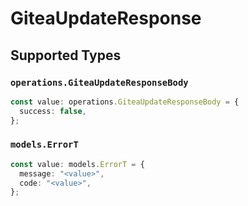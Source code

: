 # GiteaUpdateResponse


## Supported Types

### `operations.GiteaUpdateResponseBody`

```typescript
const value: operations.GiteaUpdateResponseBody = {
  success: false,
};
```

### `models.ErrorT`

```typescript
const value: models.ErrorT = {
  message: "<value>",
  code: "<value>",
};
```

